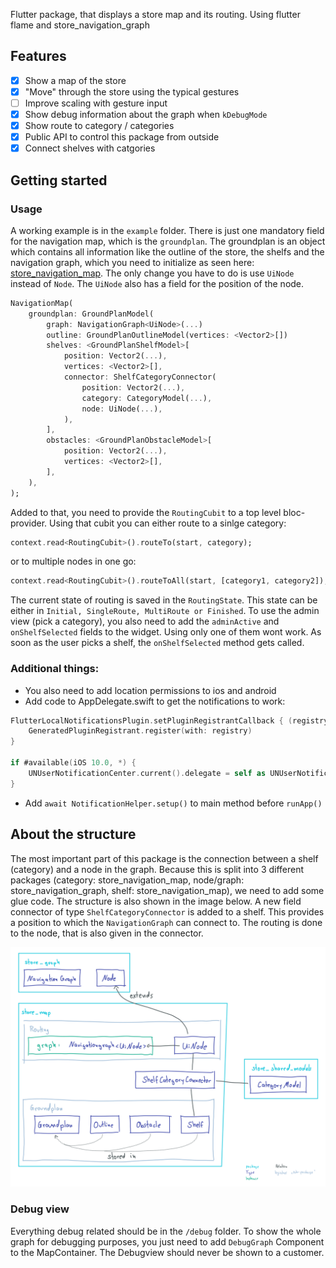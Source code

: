 Flutter package, that displays a store map and its routing.
Using flutter flame and store_navigation_graph

## Features

- [x] Show a map of the store
- [x] "Move" through the store using the typical gestures
- [ ] Improve scaling with gesture input
- [x] Show debug information about the graph when `kDebugMode`
- [x] Show route to category / categories
- [x] Public API to control this package from outside
- [x] Connect shelves with catgories

## Getting started

### Usage

A working example is in the `example` folder.
There is just one mandatory field for the navigation map, which is the `groundplan`. The groundplan is an object which contains all information like the outline of the store, the shelfs and the navigation graph, which you need to initialize as seen here: [store_navigation_map](https://github.com/ShoppingNavigation/navigation_graph#readme). The only change you have to do is use `UiNode` instead of `Node`. The `UiNode` also has a field for the position of the node.

```dart
NavigationMap(
    groundplan: GroundPlanModel(
        graph: NavigationGraph<UiNode>(...)
        outline: GroundPlanOutlineModel(vertices: <Vector2>[])
        shelves: <GroundPlanShelfModel>[
            position: Vector2(...),
            vertices: <Vector2>[],
            connector: ShelfCategoryConnector(
                position: Vector2(...),
                category: CategoryModel(...),
                node: UiNode(...),
            ),
        ],
        obstacles: <GroundPlanObstacleModel>[
            position: Vector2(...),
            vertices: <Vector2>[],
        ],
    ),
);
```

Added to that, you need to provide the `RoutingCubit` to a top level bloc-provider. Using that cubit you can either route to a sinlge category:

```dart
context.read<RoutingCubit>().routeTo(start, category);
```

or to multiple nodes in one go:

```dart
context.read<RoutingCubit>().routeToAll(start, [category1, category2]);
```

The current state of routing is saved in the `RoutingState`. This state can be either in `Initial, SingleRoute, MultiRoute or Finished`.
To use the admin view (pick a category), you also need to add the `adminActive` and `onShelfSelected` fields to the widget. Using only one of them wont work. As soon as the user picks a shelf, the `onShelfSelected` method gets called.

### Additional things:

- You also need to add location permissions to ios and android
- Add code to AppDelegate.swift to get the notifications to work:
```swift
FlutterLocalNotificationsPlugin.setPluginRegistrantCallback { (registry) in
    GeneratedPluginRegistrant.register(with: registry)
}

if #available(iOS 10.0, *) {
    UNUserNotificationCenter.current().delegate = self as UNUserNotificationCenterDelegate
}
```
- Add `await NotificationHelper.setup()` to main method before `runApp()`

## About the structure

The most important part of this package is the connection between a shelf (category) and a node in the graph. Because this is split into 3 different packages (category: store_navigation_map, node/graph: store_navigation_graph, shelf: store_navigation_map), we need to add some glue code. The structure is also shown in the image below.
A new field connector of type `ShelfCategoryConnector` is added to a shelf. This provides a position to which the `NavigationGraph` can connect to. The routing is done to the node, that is also given in the connector.

![structure](structure.png)

### Debug view
Everything debug related should be in the `/debug` folder. To show the whole graph for debugging purposes, you just need to add `DebugGraph` Component to the MapContainer. The Debugview should never be shown to a customer.
